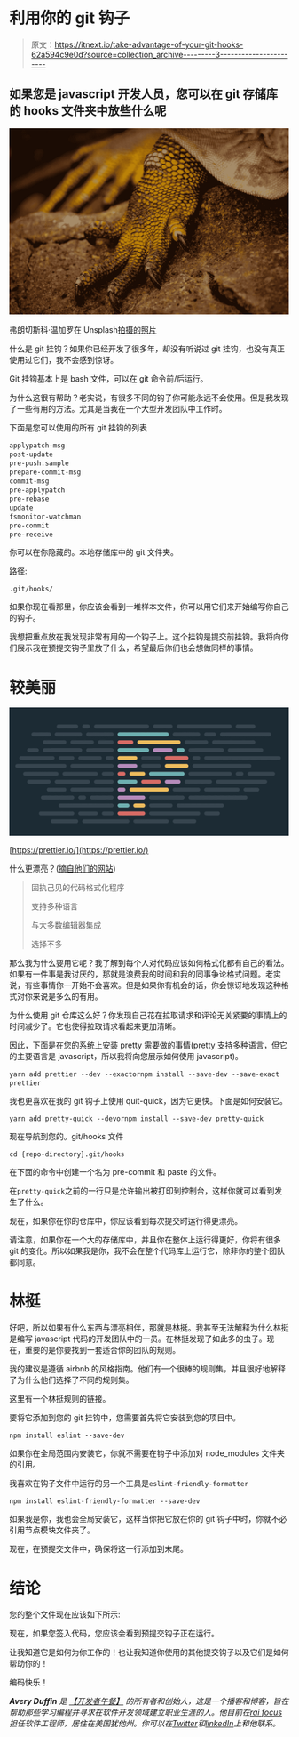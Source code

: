 # 利用你的 git 钩子

> 原文：<https://itnext.io/take-advantage-of-your-git-hooks-62a594c9e0d?source=collection_archive---------3----------------------->

## 如果您是 javascript 开发人员，您可以在 git 存储库的 hooks 文件夹中放些什么呢

![](img/ef587df239fe94c3aa163259b6516437.png)

弗朗切斯科·温加罗在 Unsplash[拍摄的照片](https://unsplash.com?utm_source=medium&utm_medium=referral)

什么是 git 挂钩？如果你已经开发了很多年，却没有听说过 git 挂钩，也没有真正使用过它们，我不会感到惊讶。

Git 挂钩基本上是 bash 文件，可以在 git 命令前/后运行。

为什么这很有帮助？老实说，有很多不同的钩子你可能永远不会使用。但是我发现了一些有用的方法。尤其是当我在一个大型开发团队中工作时。

下面是您可以使用的所有 git 挂钩的列表

```
applypatch-msg
post-update
pre-push.sample
prepare-commit-msg
commit-msg
pre-applypatch
pre-rebase
update
fsmonitor-watchman
pre-commit
pre-receive
```

你可以在你隐藏的。本地存储库中的 git 文件夹。

路径:

```
.git/hooks/
```

如果你现在看那里，你应该会看到一堆样本文件，你可以用它们来开始编写你自己的钩子。

我想把重点放在我发现非常有用的一个钩子上。这个挂钩是提交前挂钩。我将向你们展示我在预提交钩子里放了什么，希望最后你们也会想做同样的事情。

# 较美丽

![](img/dd99d8755669ef11f6df1103262c4181.png)

[https://prettier.io/](https://prettier.io/)

什么更漂亮？([摘自他们的网站](https://prettier.io/))

> 固执己见的代码格式化程序
> 
> 支持多种语言
> 
> 与大多数编辑器集成
> 
> 选择不多

那么我为什么要用它呢？我了解到每个人对代码应该如何格式化都有自己的看法。如果有一件事是我讨厌的，那就是浪费我的时间和我的同事争论格式问题。老实说，有些事情你一开始不会喜欢。但是如果你有机会的话，你会惊讶地发现这种格式对你来说是多么的有用。

为什么使用 git 仓库这么好？你发现自己花在拉取请求和评论无关紧要的事情上的时间减少了。它也使得拉取请求看起来更加清晰。

因此，下面是在您的系统上安装 pretty 需要做的事情(pretty 支持多种语言，但它的主要语言是 javascript，所以我将向您展示如何使用 javascript)。

```
yarn add prettier --dev --exactornpm install --save-dev --save-exact prettier
```

我也更喜欢在我的 git 钩子上使用 quit-quick，因为它更快。下面是如何安装它。

```
yarn add pretty-quick --devornpm install --save-dev pretty-quick
```

现在导航到您的。git/hooks 文件

```
cd {repo-directory}.git/hooks
```

在下面的命令中创建一个名为 pre-commit 和 paste 的文件。

在`pretty-quick`之前的一行只是允许输出被打印到控制台，这样你就可以看到发生了什么。

现在，如果你在你的仓库中，你应该看到每次提交时运行得更漂亮。

请注意，如果你在一个大的存储库中，并且你在整体上运行得更好，你将有很多 git 的变化。所以如果我是你，我不会在整个代码库上运行它，除非你的整个团队都同意。

# 林挺

好吧，所以如果有什么东西与漂亮相伴，那就是林挺。我甚至无法解释为什么林挺是编写 javascript 代码的开发团队中的一员。在林挺发现了如此多的虫子。现在，重要的是你要找到一套适合你的团队的规则。

我的建议是遵循 airbnb 的风格指南。他们有一个很棒的规则集，并且很好地解释了为什么他们选择了不同的规则集。

这里有一个林挺规则的链接。

要将它添加到您的 git 挂钩中，您需要首先将它安装到您的项目中。

```
npm install eslint --save-dev
```

如果你在全局范围内安装它，你就不需要在钩子中添加对 node_modules 文件夹的引用。

我喜欢在钩子文件中运行的另一个工具是`eslint-friendly-formatter`

```
npm install eslint-friendly-formatter --save-dev
```

如果我是你，我也会全局安装它，这样当你把它放在你的 git 钩子中时，你就不必引用节点模块文件夹了。

现在，在预提交文件中，确保将这一行添加到末尾。

# 结论

您的整个文件现在应该如下所示:

现在，如果您签入代码，您应该会看到预提交钩子正在运行。

让我知道它是如何为你工作的！也让我知道你使用的其他提交钩子以及它们是如何帮助你的！

编码快乐！

***Avery Duffin*** *是* [*【开发者午餐】*](https://www.developerswholunch.com) *的所有者和创始人，这是一个播客和博客，旨在帮助那些学习编程并寻求在软件开发领域建立职业生涯的人。他目前在*[*rai focus*](https://www.rainfocus.com/)*担任软件工程师，居住在美国犹他州。你可以在*[*Twitter*](https://twitter.com/DuffinAvery)*和*[*linkedIn*](https://www.linkedin.com/in/avery-duffin-69317228/)*上和他联系。*